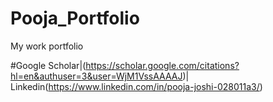 # Pooja_Portfolio
My work portfolio


#Google Scholar|(https://scholar.google.com/citations?hl=en&authuser=3&user=WjM1VssAAAAJ)|
Linkedin(https://www.linkedin.com/in/pooja-joshi-028011a3/)
